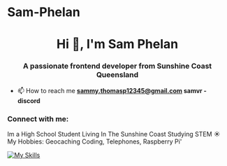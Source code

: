 # Sam-Phelan

<h1 align="center">Hi 👋, I'm Sam Phelan</h1>
<h3 align="center">A passionate frontend developer from Sunshine Coast Queensland</h3>

- 📫 How to reach me **sammy.thomasp12345@gmail.com samvr - discord**

<h3 align="left">Connect with me:</h3>
<p align="left">
</p>



Im a High School Student Living In The Sunshine Coast Studying STEM ☀️
My Hobbies: Geocaching Coding, Telephones, Raspberry Pi'

[![My Skills](https://skillicons.dev/icons?i=discord,robloxstudio,arduino,raspberrypi,windows,wordpress,ps,ubuntu,vscode)](https://skillicons.dev)
